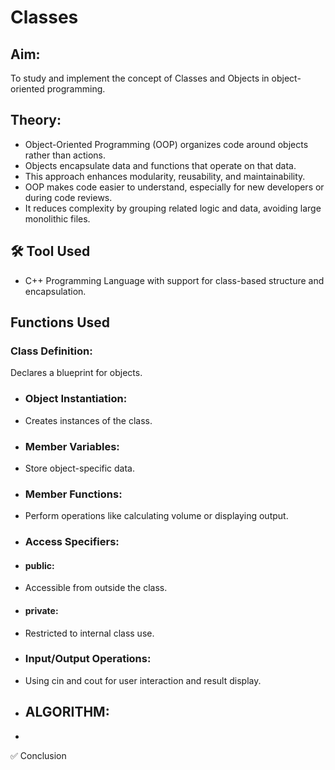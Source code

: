 # Classes
## Aim: 
To study and implement the concept of Classes and Objects in object-oriented programming.
## Theory:
- Object-Oriented Programming (OOP) organizes code around objects rather than actions.
- Objects encapsulate data and functions that operate on that data.
- This approach enhances modularity, reusability, and maintainability.
- OOP makes code easier to understand, especially for new developers or during code reviews.
- It reduces complexity by grouping related logic and data, avoiding large monolithic files.
## 🛠️ Tool Used
- C++ Programming Language with support for class-based structure and encapsulation.
## Functions Used
### Class Definition:
Declares a blueprint for objects.
- ### Object Instantiation:
- Creates instances of the class.
- ###  Member Variables:
- Store object-specific data.
-  ### Member Functions:
-  Perform operations like calculating volume or displaying output.
-  ### Access Specifiers:
-  #### public:
-  Accessible from outside the class.
-  #### private:
-  Restricted to internal class use.
- ### Input/Output Operations:
- Using cin and cout for user interaction and result display.
- ## ALGORITHM:
- 

✅ Conclusion




